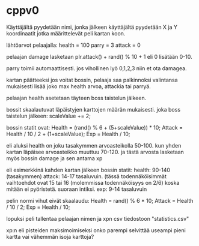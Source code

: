 # cppv0

Käyttäjältä pyydetään nimi, jonka jälkeen käyttäjältä pyydetään X ja Y koordinaatit
jotka määrittelevät peli kartan koon.

lähtöarvot pelaajalla:
health = 100
parry = 3
attack = 0

pelaajan damage lasketaan plr.attack() + rand() % 10 + 1 
eli 0 lisätään 0-10.

parry toimii automaattisesti.
jos vihollinen lyö 0,1,2,3 niin et ota damagea.

kartan päätteeksi jos voitat bossin,
pelaaja saa palkinnoksi valintansa mukaisesti lisää joko max health arvoa, attackia tai parryä.

pelaajan health asetetaan täyteen boss taistelun jälkeen.

bossit skaalautuvat läpäistyjen karttojen määrän mukaisesti.
joka boss taistelun jälkeen: scaleValue += 2;

bossin statit ovat:
Health = (rand() % 6 + (5+scaleValue)) * 10;
Attack = Health / 10 / 2 + (1+scaleValue);
Exp = Health / 10;

eli aluksi health on joku tasakymmen arvoasteikolla 50-100. kun yhden kartan läpäisee arvoasteikko muuttuu 70-120.
ja tästä arvosta lasketaan myös bossin damage ja sen antama xp

eli esimerkkinä kahden kartan jälkeen bossin statit:
health: 90-140 (tasakymmen)
attack: 14-17 tasaluvuin. (tässä todennäköisimmät vaihtoehdot ovat 15 tai 16 (molemmissa todennäköisyys on 2/6) koska mitään ei pyöristetä. suoraan intiksi.
exp: 9-14 tasaluvuin

pelin normi vihut eivät skaalaudu:
Health = rand() % 6 * 10;
Attack = Health / 10 / 2;
Exp = Health / 10;

lopuksi peli tallentaa pelaajan nimen ja xpn csv tiedostoon "statistics.csv"


xp:n eli pisteiden maksimoimiseksi onko parempi selvittää useampi pieni kartta vai vähemmän isoja karttoja?
